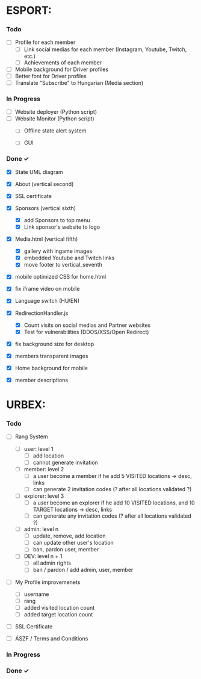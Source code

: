 # ESPORT:

### Todo

- [ ] Profile for each member
    - [ ] Link social medias for each member (Instagram, Youtube, Twitch, etc.)
    - [ ] Achievements of each member
- [ ] Mobile background for Driver profiles
- [ ] Better font for Driver profiles
- [ ] Translate "Subscribe" to Hungarian (Media section)

### In Progress

- [ ] Website deployer (Python script)
- [ ] Website Monitor (Python script)
    - [ ] Offline state alert system
    - [ ] GUI


### Done ✓
- [x] State UML diagram
- [x] About (vertical second)
- [x] SSL certificate
- [x]  Sponsors (vertical sixth)
    - [x] add Sponsors to top menu
    - [x] Link sponsor's website to logo
- [x] Media.html (vertical fifth)
    - [x] gallery with ingame images
    - [x] embedded Youtube and Twitch links
    - [x] move footer to vertical_seventh
- [x] mobile optimized CSS for home.html
- [x] fix iframe video on mobile
- [x] Language switch (HU/EN)
- [x] RedirectionHandler.js
    - [x] Count visits on social medias and Partner websites
    - [x] Test for vulnerabilities (DDOS/XSS/Open Redirect)
- [x] fix background size for desktop
- [x] members transparent images
- [x] Home background for mobile
- [x] member descriptions


# URBEX:

### Todo
- [ ] Rang System
    - [ ] user: level 1
        - [ ] add location
        - [ ] cannot generate invitation
    - [ ] member: level 2
        - [ ] a user become a member if he add 5 VISITED locations -> desc, links
        - [ ] can generate 2 invitation codes (? after all locations validated ?) 
    - [ ] explorer: level 3
        - [ ] a user become an explorer if he add 10 VISITED locations, and 10 TARGET locations -> desc, links
        - [ ] can generate any invitation codes (? after all locations validated ?) 
    - [ ] admin: level n
        - [ ] update, remove, add location
        - [ ] can update other user's location
        - [ ] ban, pardon user, member
    - [ ] DEV: level n + 1
        - [ ] all admin rights
        - [ ] ban / pardon / add admin, user, member

- [ ] My Profile improvemenets
    - [ ] username
    - [ ] rang
    - [ ] added visited location count
    - [ ] added target location count

- [ ] SSL Certificate
    
- [ ] ÁSZF / Terms and Conditions
      
### In Progress

### Done ✓
